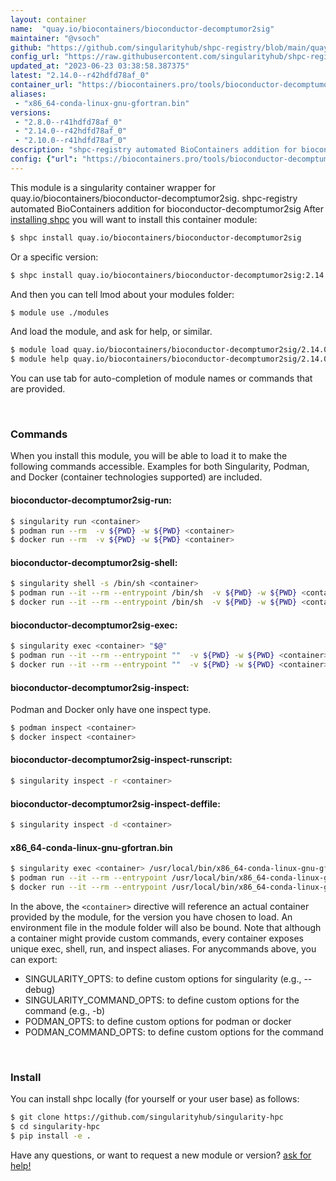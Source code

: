 ```yaml
---
layout: container
name:  "quay.io/biocontainers/bioconductor-decomptumor2sig"
maintainer: "@vsoch"
github: "https://github.com/singularityhub/shpc-registry/blob/main/quay.io/biocontainers/bioconductor-decomptumor2sig/container.yaml"
config_url: "https://raw.githubusercontent.com/singularityhub/shpc-registry/main/quay.io/biocontainers/bioconductor-decomptumor2sig/container.yaml"
updated_at: "2023-06-23 03:38:58.387375"
latest: "2.14.0--r42hdfd78af_0"
container_url: "https://biocontainers.pro/tools/bioconductor-decomptumor2sig"
aliases:
 - "x86_64-conda-linux-gnu-gfortran.bin"
versions:
 - "2.8.0--r41hdfd78af_0"
 - "2.14.0--r42hdfd78af_0"
 - "2.10.0--r41hdfd78af_0"
description: "shpc-registry automated BioContainers addition for bioconductor-decomptumor2sig"
config: {"url": "https://biocontainers.pro/tools/bioconductor-decomptumor2sig", "maintainer": "@vsoch", "description": "shpc-registry automated BioContainers addition for bioconductor-decomptumor2sig", "latest": {"2.14.0--r42hdfd78af_0": "sha256:24c14e5b537a900797d3c8bf99702e8dd0ef40d31f70231cf786d938f41b8d63"}, "tags": {"2.8.0--r41hdfd78af_0": "sha256:1d1409f367d7a9f2679936552beab146144025d8ec4da6bcf40965a832c4e0f9", "2.14.0--r42hdfd78af_0": "sha256:24c14e5b537a900797d3c8bf99702e8dd0ef40d31f70231cf786d938f41b8d63", "2.10.0--r41hdfd78af_0": "sha256:83b7aafaaed346c4be37b968f2a4534937a024f1eb8342219eb8967d6f0df681"}, "docker": "quay.io/biocontainers/bioconductor-decomptumor2sig", "aliases": {"x86_64-conda-linux-gnu-gfortran.bin": "/usr/local/bin/x86_64-conda-linux-gnu-gfortran.bin"}}
---
```


This module is a singularity container wrapper for quay.io/biocontainers/bioconductor-decomptumor2sig.
shpc-registry automated BioContainers addition for bioconductor-decomptumor2sig
After [installing shpc](#install) you will want to install this container module:


```bash
$ shpc install quay.io/biocontainers/bioconductor-decomptumor2sig
```

Or a specific version:

```bash
$ shpc install quay.io/biocontainers/bioconductor-decomptumor2sig:2.14.0--r42hdfd78af_0
```

And then you can tell lmod about your modules folder:

```bash
$ module use ./modules
```

And load the module, and ask for help, or similar.

```bash
$ module load quay.io/biocontainers/bioconductor-decomptumor2sig/2.14.0--r42hdfd78af_0
$ module help quay.io/biocontainers/bioconductor-decomptumor2sig/2.14.0--r42hdfd78af_0
```

You can use tab for auto-completion of module names or commands that are provided.

<br>

### Commands

When you install this module, you will be able to load it to make the following commands accessible.
Examples for both Singularity, Podman, and Docker (container technologies supported) are included.

#### bioconductor-decomptumor2sig-run:

```bash
$ singularity run <container>
$ podman run --rm  -v ${PWD} -w ${PWD} <container>
$ docker run --rm  -v ${PWD} -w ${PWD} <container>
```

#### bioconductor-decomptumor2sig-shell:

```bash
$ singularity shell -s /bin/sh <container>
$ podman run --it --rm --entrypoint /bin/sh  -v ${PWD} -w ${PWD} <container>
$ docker run --it --rm --entrypoint /bin/sh  -v ${PWD} -w ${PWD} <container>
```

#### bioconductor-decomptumor2sig-exec:

```bash
$ singularity exec <container> "$@"
$ podman run --it --rm --entrypoint ""  -v ${PWD} -w ${PWD} <container> "$@"
$ docker run --it --rm --entrypoint ""  -v ${PWD} -w ${PWD} <container> "$@"
```

#### bioconductor-decomptumor2sig-inspect:

Podman and Docker only have one inspect type.

```bash
$ podman inspect <container>
$ docker inspect <container>
```

#### bioconductor-decomptumor2sig-inspect-runscript:

```bash
$ singularity inspect -r <container>
```

#### bioconductor-decomptumor2sig-inspect-deffile:

```bash
$ singularity inspect -d <container>
```


#### x86_64-conda-linux-gnu-gfortran.bin

```bash
$ singularity exec <container> /usr/local/bin/x86_64-conda-linux-gnu-gfortran.bin
$ podman run --it --rm --entrypoint /usr/local/bin/x86_64-conda-linux-gnu-gfortran.bin   -v ${PWD} -w ${PWD} <container> -c " $@"
$ docker run --it --rm --entrypoint /usr/local/bin/x86_64-conda-linux-gnu-gfortran.bin   -v ${PWD} -w ${PWD} <container> -c " $@"
```



In the above, the `<container>` directive will reference an actual container provided
by the module, for the version you have chosen to load. An environment file in the
module folder will also be bound. Note that although a container
might provide custom commands, every container exposes unique exec, shell, run, and
inspect aliases. For anycommands above, you can export:

 - SINGULARITY_OPTS: to define custom options for singularity (e.g., --debug)
 - SINGULARITY_COMMAND_OPTS: to define custom options for the command (e.g., -b)
 - PODMAN_OPTS: to define custom options for podman or docker
 - PODMAN_COMMAND_OPTS: to define custom options for the command

<br>

### Install

You can install shpc locally (for yourself or your user base) as follows:

```bash
$ git clone https://github.com/singularityhub/singularity-hpc
$ cd singularity-hpc
$ pip install -e .
```

Have any questions, or want to request a new module or version? [ask for help!](https://github.com/singularityhub/singularity-hpc/issues)